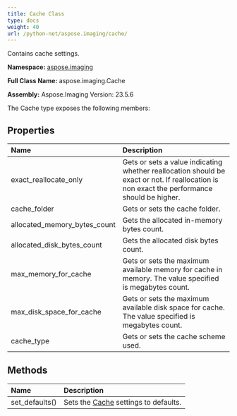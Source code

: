 ```yaml
---
title: Cache Class
type: docs
weight: 40
url: /python-net/aspose.imaging/cache/
---
```


Contains cache settings.

**Namespace:** [aspose.imaging](/imaging/python-net/aspose.imaging/)

**Full Class Name:** aspose.imaging.Cache

**Assembly:**  Aspose.Imaging Version: 23.5.6

The Cache type exposes the following members:
## **Properties**
|**Name**|**Description**|
| :- | :- |
|exact_reallocate_only|Gets or sets a value indicating whether reallocation should be exact or not. If reallocation is non exact the performance should be higher.|
|cache_folder|Gets or sets the cache folder.|
|allocated_memory_bytes_count|Gets the allocated in-memory bytes count.|
|allocated_disk_bytes_count|Gets the allocated disk bytes count.|
|max_memory_for_cache|Gets or sets the maximum available memory for cache in memory. The value specified is megabytes count.|
|max_disk_space_for_cache|Gets or sets the maximum available disk space for cache. The value specified is megabytes count.|
|cache_type|Gets or sets the cache scheme used.|
## **Methods**
|**Name**|**Description**|
| :- | :- |
|set_defaults()|Sets the [Cache](/imaging/python-net/aspose.imaging/cache/) settings to defaults.|
